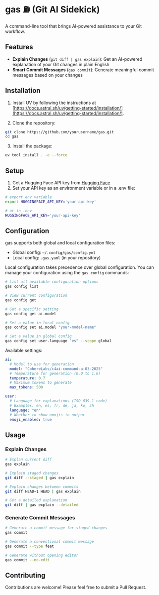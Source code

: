 # gas ⛽ (Git AI Sidekick)

A command-line tool that brings AI-powered assistance to your Git workflow.

## Features

- **Explain Changes** (`git diff | gas explain`): Get an AI-powered explanation of your Git changes in plain English
- **Smart Commit Messages** (`gas commit`): Generate meaningful commit messages based on your changes

## Installation

1. Install UV by following the instructions at [https://docs.astral.sh/uv/getting-started/installation/](https://docs.astral.sh/uv/getting-started/installation/).

2. Clone the repository:
```bash
git clone https://github.com/yourusername/gas.git
cd gas
```

3. Install the package:
```bash
uv tool install . -e --force
```

## Setup

1. Get a Hugging Face API key from [Hugging Face](https://huggingface.co/settings/tokens)
2. Set your API key as an environment variable or in a .env file:
```bash
# export env variable
export HUGGINGFACE_API_KEY='your-api-key'

# or in .env
HUGGINGFACE_API_KEY='your-api-key'
```

## Configuration

gas supports both global and local configuration files:
- Global config: `~/.config/gas/config.yml`
- Local config: `.gas.yaml` (in your repository)

Local configuration takes precedence over global configuration. You can manage your configuration using the `gas config` commands:

```bash
# List all available configuration options
gas config list

# View current configuration
gas config get

# Get a specific setting
gas config get ai.model

# Set a value in local config
gas config set ai.model "your-model-name"

# Set a value in global config
gas config set user.language "es" --scope global
```

Available settings:
```yaml
ai:
  # Model to use for generation
  model: "CohereLabs/c4ai-command-a-03-2025"
  # Temperature for generation (0.0 to 1.0)
  temperature: 0.7
  # Maximum tokens to generate
  max_tokens: 500

user:
  # Language for explanations (ISO 639-1 code)
  # Examples: en, es, fr, de, ja, ko, zh
  language: "en"
  # Whether to show emojis in output
  emoji_enabled: true
```

## Usage

### Explain Changes

```bash
# Explan current diff
gas explain

# Explain staged changes
git diff --staged | gas explain

# Explain changes between commits
git diff HEAD~1 HEAD | gas explain

# Get a detailed explanation
git diff | gas explain --detailed
```

### Generate Commit Messages

```bash
# Generate a commit message for staged changes
gas commit

# Generate a conventional commit message
gas commit --type feat

# Generate without opening editor
gas commit --no-edit
```

## Contributing

Contributions are welcome! Please feel free to submit a Pull Request.
